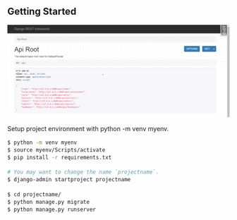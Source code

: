 
## Getting Started

![Default Home View](./Screenshot.png?raw=true "Title")

Setup project environment with python -m venv myenv.

```bash
$ python -m venv myenv
$ source myenv/Scripts/activate
$ pip install -r requirements.txt

# You may want to change the name `projectname`.
$ django-admin startproject projectname

$ cd projectname/
$ python manage.py migrate
$ python manage.py runserver
```
